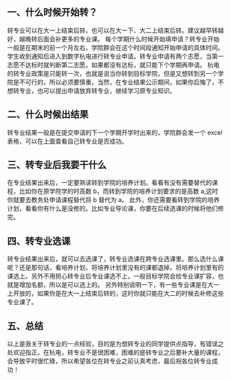 ## 一、**什么时候开始转？**

转专业可以在大一上结束后转，也可以在大一下、大二上结束后转。建议越早转越好，越晚转后面会补更多的专业课。
每个学期什么时候开始填申请？转专业开始一般是在期末的前一个月左右，学院群会在这个时间段通知开始申请的具体时间。学生收到通知后进入到数字杭电进行转专业申请。转专业申请有两个志愿，当第一志愿不达标时就判断第二志愿。如果都没有达标，就只能下个学期再申请。
杭电的转专业政策是只能转一次，也就是说当你转到目标学院，但是又想转到另一个学院是不可行的，所以必须要慎重。当然，在专业结果公示期间，如果你后悔了，不想转专业，也可以提出申请放弃转专业，继续学习原专业知识。

## 二、**什么时候出结果**

转专业结果一般是在提交申请的下一个学期开学时出来的，学院群会发一个 excel 表格，可以在上面查看自己转专业是否成功。

## 三、**转专业后我要干什么**

在专业结果出来后，一定要熟读转到学院的培养计划。看看有没有需要替代的课程，比如你在原学院学的时高数 b，而转到学院的培养计划要求的是高数 a,这时你就要去教务处申请课程替代将 b 替代为 a。
此外，你还需要看转到学院的培养计划，看看你有什么是没修的。比如专业导论课，你要在后续选课的时候将他们修完。
​

## 四、**转专业选课**

转专业结果出来后，就可以去选课了，转专业选课在跨专业选课里。那么选什么课呢？还是那句话，看培养计划，将培养计划里没有的课都退掉，将培养计划里有的课选上。另外不用担心转专业后专业课选不上，一般目标学院会给专业课扩容，也就是增加名额，所以是可以选上的。
另外特别说明一下，有一些专业课是在大一上开放的，如果你是在大一上结束后转的，这时你就只能在大二的时候去补修这些专业课了。

## 五、**总结**

以上是我关于转专业的一点经验，目的是为想转专业的同学提供点指导，有错误之处欢迎指正。在杭电，转专业不是很困难，困难的是转专业之后要补大量的课程，会导致平时很忙碌，所以希望各位在转专业之前认真考虑，最后祝各位转专业成功！
